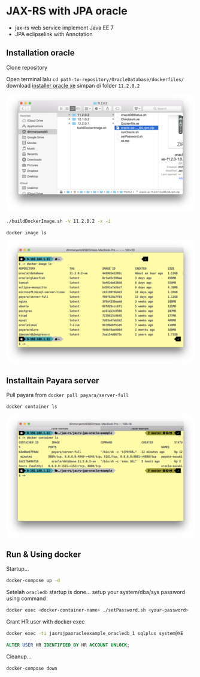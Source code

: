 # JAX-RS with JPA oracle

- jax-rs web service implement Java EE 7
- JPA eclipselink with Annotation

## Installation oracle

Clone repository 

Open terminal lalu `cd path-to-repository/OracleDatabase/dockerfiles/` download [installer oracle xe](http://download.oracle.com/otn/linux/oracle11g/xe/oracle-xe-11.2.0-1.0.x86_64.rpm.zip) 
simpan di folder `11.2.0.2` 

![image location](docs/images/docker-image.png)

```bash
./buildDockerImage.sh -v 11.2.0.2 -x -i
```

```bash
docker image ls 
```

![image location](docs/images/docker-image-ls.png)

## Installtain Payara server

Pull payara from `docker pull payara/server-full`

```bash
docker container ls
```

![docker](docs/images/payara-docker-ls.png)

## Run & Using docker

Startup...

```bash
docker-compose up -d
```

Setelah `oracledb` startup is done... setup your system/dba/sys password using command

```bash
docker exec <docker-container-name> ./setPassword.sh <your-password>
```

Grant HR user with docker exec

```bash
docker exec -ti jaxrsjpaoracleexample_oracledb_1 sqlplus system@XE
```

```sql
ALTER USER HR IDENTIFIED BY HR ACCOUNT UNLOCK;
```

Cleanup...

```bash
docker-compose down
```

